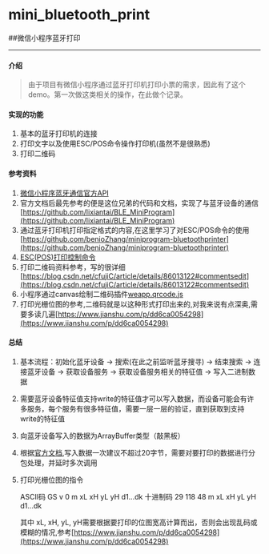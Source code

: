 # mini_bluetooth_print
##微信小程序蓝牙打印

----------


#### 介绍

> 由于项目有微信小程序通过蓝牙打印机打印小票的需求，因此有了这个demo。第一次做这类相关的操作，在此做个记录。
        

#### 实现的功能
1. 基本的蓝牙打印机的连接
2. 打印文字以及使用ESC/POS命令操作打印机(虽然不是很熟悉)
3. 打印二维码

#### 参考资料
1. [微信小程序蓝牙通信官方API](https://developers.weixin.qq.com/miniprogram/dev/api/device/bluetooth-ble/wx.writeBLECharacteristicValue.html)
2. 官方文档后最先参考的便是这位兄弟的代码和文档，实现了与蓝牙设备的通信 [https://github.com/lixiantai/BLE_MiniProgram](https://github.com/lixiantai/BLE_MiniProgram)
3. 通过蓝牙打印机打印指定格式的内容,在这里学习了对ESC/POS命令的使用 [https://github.com/benioZhang/miniprogram-bluetoothprinter](https://github.com/benioZhang/miniprogram-bluetoothprinter)
4. [ESC(POS)打印控制命令](http://www.xmjjdz.com/downloads/manual/cn/ESC(POS)%E6%89%93%E5%8D%B0%E6%8E%A7%E5%88%B6%E5%91%BD%E4%BB%A4.pdf)
5. 打印二维码资料参考，写的很详细 [https://blog.csdn.net/cfujiC/article/details/86013122#commentsedit](https://blog.csdn.net/cfujiC/article/details/86013122#commentsedit)
6. 小程序通过canvas绘制二维码插件[weapp.qrcode.js](weapp.qrcode.js)
7. 打印光栅位图的参考,二维码就是以这种形式打印出来的,对我来说有点深奥,需要多读几遍[https://www.jianshu.com/p/dd6ca0054298](https://www.jianshu.com/p/dd6ca0054298)


#### 总结

1. 基本流程：初始化蓝牙设备 -> 搜索(在此之前监听蓝牙搜寻) -> 结束搜索 -> 连接蓝牙设备 -> 获取设备服务 -> 获取设备服务相关的特征值 -> 写入二进制数据
2. 需要蓝牙设备特征值支持write的特征值才可以写入数据，而设备可能会有许多服务，每个服务有很多特征值，需要一层一层的验证，直到获取到支持write的特征值
3. 向蓝牙设备写入的数据为ArrayBuffer类型（敲黑板）
4. 根据[官方文档](https://developers.weixin.qq.com/miniprogram/dev/api/device/bluetooth-ble/wx.writeBLECharacteristicValue.html),写入数据一次建议不超过20字节，需要对要打印的数据进行分包处理，并延时多次调用
5. 打印光栅位图的指令

     ASCII码    GS  v   0    m  xL  xH  yL  yH  d1...dk
     十进制码    29  118  48  m  xL  xH  yL  yH  d1...dk

    其中 xL, xH, yL, yH需要根据要打印的位图宽高计算而出，否则会出现乱码或模糊的情况,参考[https://www.jianshu.com/p/dd6ca0054298](https://www.jianshu.com/p/dd6ca0054298)
  